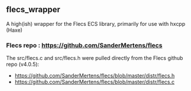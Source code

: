 ## flecs_wrapper

A high(ish) wrapper for the Flecs ECS library, primarily for use with hxcpp (Haxe)

###  Flecs repo :  https://github.com/SanderMertens/flecs

The src/flecs.c and src/flecs.h were pulled directly from the Flecs github repo (v4.0.5): 
- https://github.com/SanderMertens/flecs/blob/master/distr/flecs.h
 - https://github.com/SanderMertens/flecs/blob/master/distr/flecs.c

